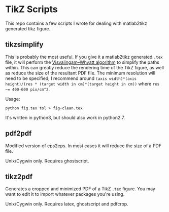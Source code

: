 # TikZ Scripts
This repo contains a few scripts I wrote for dealing with matlab2tikz generated tikz figure.

## tikzsimplify
This is probably the most useful. If you give it a matlab2tikz generated `.tex`
file, it will perform the [Visvalingam–Whyatt algorithm][1] to simplify the paths
within. This can greatly reduce the rendering time of the TikZ figure, as well
as reduce the size of the resultant PDF file. The minimum resolution will need
to be specified; I recommend around `(axis width)*(axis height)/(res * (target
width in cm)*(target height in cm))` where `res ~= 400-600 pix/cm^2`.

Usage:
```
python fig.tex tol > fig-clean.tex
```

It's written in python3, but should also work in python2.7.

## pdf2pdf
Modified version of eps2eps. In most cases it will reduce the size of a PDF file.

Unix/Cygwin only.  Requires ghostscript.

## tikz2pdf
Generates a cropped and minimized PDF of a TikZ `.tex` figure. You may want to
edit it to import whatever packages you're using.

Unix/Cygwin only. Requires latex, ghostscript and pdfcrop.


[1]: https://hydra.hull.ac.uk/resources/hull:8338

